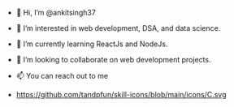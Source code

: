 - 👋 Hi, I’m @ankitsingh37
- 👀 I’m interested in web development, DSA, and data science.
- 🌱 I’m currently learning ReactJs and NodeJs.
- 💞️ I’m looking to collaborate on web development projects.
- 📫 You can reach out to me

- https://github.com/tandpfun/skill-icons/blob/main/icons/C.svg

<!---
ankitsingh37/ankitsingh37 is a ✨ special ✨ repository because its `README.md` (this file) appears on your GitHub profile.
You can click the Preview link to take a look at your changes.
--->
